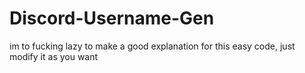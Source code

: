 # Discord-Username-Gen
im to fucking lazy to make a good explanation for this easy code, just modify it as you want
